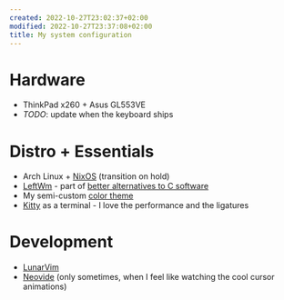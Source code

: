 ```yaml
---
created: 2022-10-27T23:02:37+02:00
modified: 2022-10-27T23:37:08+02:00
title: My system configuration
---
```


# Hardware

- ThinkPad x260 + Asus GL553VE
- *TODO*: update when the keyboard ships

# Distro + Essentials

- Arch Linux + [NixOS](/nixos) (transition on hold)
- [LeftWm](http://leftwm.org/) - part of [better alternatives to C software](/alternatives)
- My semi-custom [color theme](/theme)
- [Kitty](https://sw.kovidgoyal.net/kitty/) as a terminal - I love the performance and the ligatures

# Development

- [LunarVim](https://lunarvim.org)
- [Neovide](https://neovide.dev) (only sometimes, when I feel like watching the cool cursor animations)
